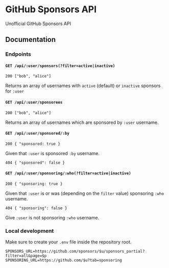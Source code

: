 # GitHub Sponsors API

Unofficial GitHub Sponsors API

## Documentation

### Endpoints

#### `GET /api/:user/sponsors(?filter=active|inactive)`

```
200 ["bob", "alice"]
```

Returns an array of usernames with `active` (default) or `inactive` sponsors for `:user`

#### `GET /api/:user/sponsorees`

```
200 ["bob", "alice"]
```

Returns an array of usernames which are sponsored by `:user` username.

#### `GET /api/:user/sponsored/:by`

```
200 { "sponsored: true }
```

Given that `:user` is sponsored `:by` username.

```
404 { "sponsored": false }
```

#### `GET /api/:user/sponsoring/:who(?filter=active|inactive)`

```
200 { "sponsoring: true }
```

Given that `:user` is or was (depending on the `filter` value) sponsoring `:who` username.

```
404 { "sponsoring": false }
```

Give `:user` is not sponsoring `:who` username.

### Local development

Make sure to create your `.env` file inside the repository root.

```env
SPONSORS_URL=https://github.com/sponsors/$u/sponsors_partial?filter=all&page=$p
SPONSORING_URL=https://github.com/$u?tab=sponsoring
```
